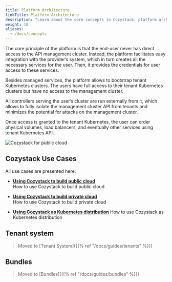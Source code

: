 ```yaml
---
title: Platform Architecture
linkTitle: Platform Architecture
description: "Learn about the core concepts in Cozystack: platform architecture, tenants and installation bundles."
weight: 10
aliases:
  - /docs/concepts
---
```


The core principle of the platform is that the end-user never has direct access to the API management cluster. Instead, the platform facilitates easy integration with the provider’s system, which in turn creates all the necessary services for the user. Then, it provides the credentials for user access to these services.

Besides managed services, the platform allows to bootstrap tenant Kubernetes clusters. The users have full access to their tenant Kubernetes clusters but have no access to the management cluster.

All controllers serving the user’s cluster are run externally from it, which allows to fully isolate the management cluster API from tenants and minimizes the potential for attacks on the management cluster.

Once access is granted to the tenant Kubernetes, the user can order physical volumes, load balancers, and eventually other services using tenant Kubernetes API.

![Cozystack for public cloud](/img/case-public-cloud.png)

## Cozystack Use Cases

All use cases are presented here:

* [**Using Cozystack to build public cloud**](/docs/guides/use-cases/public-cloud/)  
  How to use Cozystack to build public cloud

* [**Using Cozystack to build private cloud**](/docs/guides/use-cases/private-cloud/)  
  How to use Cozystack to build private cloud

* [**Using Cozystack as Kubernetes distribution**](/docs/guides/use-cases/kubernetes-distribution/)
  How to use Cozystack as Kubernetes distribution


## Tenant system

> Moved to [Tenant System]({{% ref "/docs/guides/tenants" %}})

## Bundles

> Moved to [Bundles]({{% ref "/docs/guides/bundles" %}})

